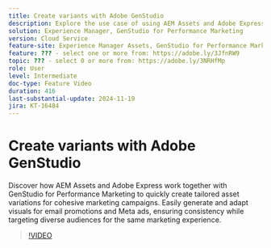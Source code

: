 ```yaml
---
title: Create variants with Adobe GenStudio
description: Explore the use case of using AEM Assets and Adobe Express to create asset variations to use in email and Meta ads used to promote the same marketing experience.
solution: Experience Manager, GenStudio for Performance Marketing
version: Cloud Service
feature-site: Experience Manager Assets, GenStudio for Performance Marketing
feature: ??? - select one or more from: https://adobe.ly/3JfnRW9
topic: ??? - select 0 or more from: https://adobe.ly/3NRHfMp
role: User
level: Intermediate
doc-type: Feature Video
duration: 416
last-substantial-update: 2024-11-19
jira: KT-16484
---
```


# Create variants with Adobe GenStudio

Discover how AEM Assets and Adobe Express work together with GenStudio for Performance Marketing to quickly create tailored asset variations for cohesive marketing campaigns. Easily generate and adapt visuals for email promotions and Meta ads, ensuring consistency while targeting diverse audiences for the same marketing experience.

>[!VIDEO](https://video.tv.adobe.com/v/3439266/?learn=on)
